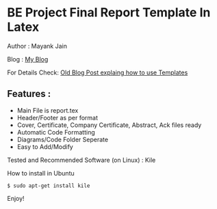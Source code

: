 BE Project Final Report Template In Latex
================================

Author : Mayank Jain

Blog : [My Blog](http://firesofmay.blogspot.in/)

For Details Check: [Old Blog Post explaing how to use Templates](http://firesofmay.blogspot.in/2011/10/latex-project-report-template.html)


Features :
---------------
- Main File is report.tex
- Header/Footer as per format
- Cover, Certificate, Company Certificate, Abstract, Ack files ready
- Automatic Code Formatting
- Diagrams/Code Folder Seperate
- Easy to Add/Modify

Tested and Recommended Software (on Linux) : Kile

How to install in Ubuntu 

    $ sudo apt-get install kile

Enjoy!